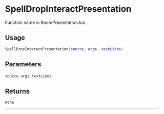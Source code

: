 # SpellDropInteractPresentation
Function name in RoomPresentation.lua
## Usage
```lua
SpellDropInteractPresentation(source, args, textLines)
```
## Parameters
`source`, `args`, `textLines`
## Returns
`none`

---
